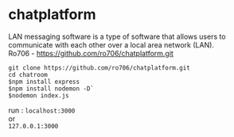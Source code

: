 # chatplatform


LAN messaging software is a type of software that allows users to communicate with each other over a local area network (LAN).<br>
Ro706 - https://github.com/ro706/chatplatform.git
```
git clone https://github.com/ro706/chatplatform.git
cd chatroom 
$npm install express 
$npm install nodemon -D` 
$nodemon index.js 
```
run :
`localhost:3000`<br>
or <br>
`127.0.0.1:3000`

